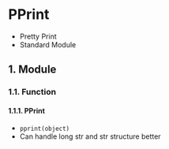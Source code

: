 # PPrint

- Pretty Print
- Standard Module

## 1. Module

### 1.1. Function

#### 1.1.1. PPrint

- `pprint(object)`
- Can handle long str and str structure better